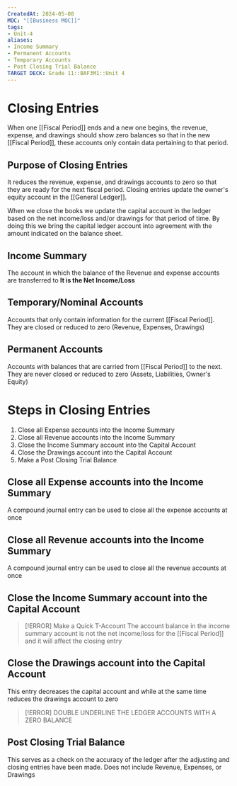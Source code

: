 ```yaml
---
CreatedAt: 2024-05-08
MOC: "[[Business MOC]]"
tags:
- Unit-4
aliases:
- Income Summary
- Permanent Accounts
- Temporary Accounts
- Post Closing Trial Balance
TARGET DECK: Grade 11::BAF3M1::Unit 4
---
```


# Closing Entries
When one [[Fiscal Period]] ends and a new one begins, the revenue, expense, and drawings should show zero balances so that in the new [[Fiscal Period]], these accounts only contain data pertaining to that period.

## Purpose of Closing Entries
It reduces the revenue, expense, and drawings accounts to zero so that they are ready for the next fiscal period.
Closing entries update the owner's equity account in the [[General Ledger]].
<!--ID: 1715177054134-->


When we close the books we update the capital account in the ledger based on the net income/loss and/or drawings for that period of time. By doing this we bring the capital ledger account into agreement with the amount indicated on the balance sheet.

## Income Summary
The account in which the balance of the Revenue and expense accounts are transferred to
**It is the Net Income/Loss**
<!--ID: 1715177054146-->


## Temporary/Nominal Accounts
Accounts that only contain information for the current [[Fiscal Period]]. They are closed or reduced to zero
(Revenue, Expenses, Drawings)
<!--ID: 1715177117941-->

## Permanent Accounts
Accounts with balances that are carried from [[Fiscal Period]] to the next. They are never closed or reduced to zero
(Assets, Liabilities, Owner's Equity)
<!--ID: 1715254866862-->


# Steps in Closing Entries
1. Close all Expense accounts into the Income Summary
2. Close all Revenue accounts into the Income Summary
3. Close the Income Summary account into the Capital Account
4. Close the Drawings account into the Capital Account
5. Make a Post Closing Trial Balance
<!--ID: 1715177054153-->



## Close all Expense accounts into the Income Summary
A compound journal entry can be used to close all the expense accounts at once
## Close all Revenue accounts into the Income Summary
A compound journal entry can be used to close all the revenue accounts at once
## Close the Income Summary account into the Capital Account

> [!ERROR] Make a Quick T-Account
>  The account balance in the income summary account is not the net income/loss for the [[Fiscal Period]] and it will affect the closing entry


## Close the Drawings account into the Capital Account
This entry decreases the capital account and while at the same time reduces the drawings account to zero

> [!ERROR] DOUBLE UNDERLINE THE LEDGER ACCOUNTS WITH A ZERO BALANCE


## Post Closing Trial Balance
This serves as a check on the accuracy of the ledger after the adjusting and closing entries have been made.
Does not include Revenue, Expenses, or Drawings
<!--ID: 1715255845188-->
